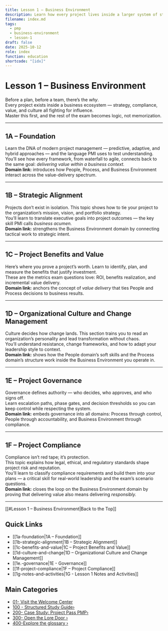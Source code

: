 ```yaml
---
title: Lesson 1 – Business Environment
description: Learn how every project lives inside a larger system of strategy, value, and governance. This is where you start thinking like PMI expects you to think.
filename: index.md
tags:
  - pmp
  - business-environment
  - lesson-1
draft: false
date: 2025-10-12
role: index
function: education
shortcode: "[idx]"
---
```


# Lesson 1 – Business Environment  

Before a plan, before a team, there’s the *why*.  
Every project exists inside a business ecosystem — strategy, compliance, value, and culture all fighting for influence.  
Master this first, and the rest of the exam becomes logic, not memorization.  

---

## 1A – Foundation  
Learn the DNA of modern project management — predictive, adaptive, and hybrid approaches — and the language PMI uses to test understanding.  
You’ll see how every framework, from waterfall to agile, connects back to the same goal: *delivering value within a business context.*  
**Domain link:** introduces how People, Process, and Business Environment interact across the value-delivery spectrum.

---

## 1B – Strategic Alignment  
Projects don’t exist in isolation. This topic shows how to tie your project to the organization’s mission, vision, and portfolio strategy.  
You’ll learn to translate executive goals into project outcomes — the key skill PMI calls *business acumen.*  
**Domain link:** strengthens the Business Environment domain by connecting tactical work to strategic intent.

---

## 1C – Project Benefits and Value  
Here’s where you prove a project’s worth. Learn to identify, plan, and measure the benefits that justify investment.  
These are the metrics exam questions love: ROI, benefits realization, and incremental value delivery.  
**Domain link:** anchors the concept of *value delivery* that ties People and Process decisions to business results.

---

## 1D – Organizational Culture and Change Management  
Culture decides how change lands. This section trains you to read an organization’s personality and lead transformation without chaos.  
You’ll understand resistance, change frameworks, and how to adapt your leadership style to context.  
**Domain link:** shows how the People domain’s soft skills and the Process domain’s structure work inside the Business Environment you operate in.

---

## 1E – Project Governance  
Governance defines authority — who decides, who approves, and who signs off.  
Learn escalation paths, phase gates, and decision thresholds so you can keep control while respecting the system.  
**Domain link:** embeds governance into all domains: Process through control, People through accountability, and Business Environment through compliance.

---

## 1F – Project Compliance  
Compliance isn’t red tape; it’s protection.  
This topic explains how legal, ethical, and regulatory standards shape project risk and reputation.  
You’ll learn to classify compliance requirements and build them into your plans — a critical skill for real-world leadership and the exam’s scenario questions.  
**Domain link:** closes the loop on the Business Environment domain by proving that delivering value also means delivering *responsibly.*

---
[[#Lesson 1 – Business Environment|Back to the Top]]
## Quick Links
- [[1a-foundation|1A – Foundation]]
- [[1b-strategic-alignment|1B – Strategic Alignment]]
- [[1c-benefits-and-value|1C – Project Benefits and Value]]
- [[1d-culture-and-change|1D – Organizational Culture and Change Management]]
- [[1e.-governance|1E - Governance]]
- [[1f-project-compliance|1F – Project Compliance]]
- [[1g-notes-and-activities|1G - Lesson 1 Notes and Activities]]

## Main Categories
- [01- Visit the Welcome Center](01-welcome/index)
- [100 - Structured Study Guide›](10-Exam%20Prep%20Course/index.md)
- [200- Case Study: Project Pass PMP›](20-case-study/10-project-management-plan/index.md)
- [300- Open the Lore Door ›](30-the-lore-door/index.md)
- [400-Explore the glossary ›](40-glossary.md)


